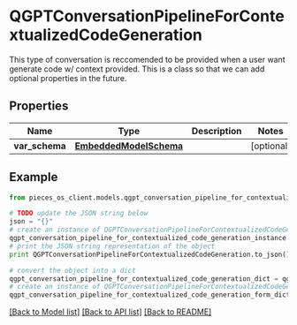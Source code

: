 # QGPTConversationPipelineForContextualizedCodeGeneration

This type of conversation is reccomended to be provided when a user want generate code w/ context provided.  This is a class so that we can add optional properties in the future.

## Properties

Name | Type | Description | Notes
------------ | ------------- | ------------- | -------------
**var_schema** | [**EmbeddedModelSchema**](EmbeddedModelSchema.md) |  | [optional] 

## Example

```python
from pieces_os_client.models.qgpt_conversation_pipeline_for_contextualized_code_generation import QGPTConversationPipelineForContextualizedCodeGeneration

# TODO update the JSON string below
json = "{}"
# create an instance of QGPTConversationPipelineForContextualizedCodeGeneration from a JSON string
qgpt_conversation_pipeline_for_contextualized_code_generation_instance = QGPTConversationPipelineForContextualizedCodeGeneration.from_json(json)
# print the JSON string representation of the object
print QGPTConversationPipelineForContextualizedCodeGeneration.to_json()

# convert the object into a dict
qgpt_conversation_pipeline_for_contextualized_code_generation_dict = qgpt_conversation_pipeline_for_contextualized_code_generation_instance.to_dict()
# create an instance of QGPTConversationPipelineForContextualizedCodeGeneration from a dict
qgpt_conversation_pipeline_for_contextualized_code_generation_form_dict = qgpt_conversation_pipeline_for_contextualized_code_generation.from_dict(qgpt_conversation_pipeline_for_contextualized_code_generation_dict)
```
[[Back to Model list]](../README.md#documentation-for-models) [[Back to API list]](../README.md#documentation-for-api-endpoints) [[Back to README]](../README.md)


